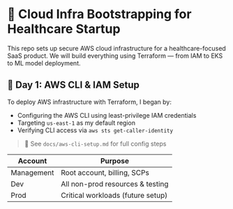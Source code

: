 # 🏥 Cloud Infra Bootstrapping for Healthcare Startup

This repo sets up secure AWS cloud infrastructure for a healthcare-focused SaaS product.
We will build everything using Terraform — from IAM to EKS to ML model deployment.

## 🔐 Day 1: AWS CLI & IAM Setup

To deploy AWS infrastructure with Terraform, I began by:
- Configuring the AWS CLI using least-privilege IAM credentials
- Targeting `us-east-1` as my default region
- Verifying CLI access via `aws sts get-caller-identity`

> 📁 See `docs/aws-cli-setup.md` for full config steps



| Account      | Purpose                          |
|--------------|----------------------------------|
| Management   | Root account, billing, SCPs      |
| Dev          | All non-prod resources & testing |
| Prod         | Critical workloads (future setup)|


